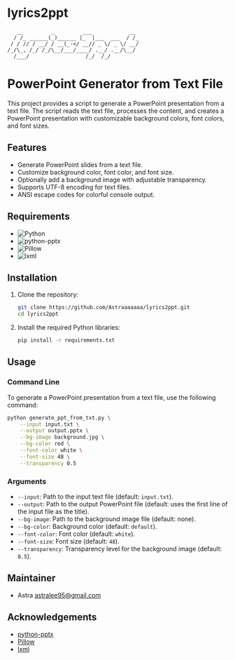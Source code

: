 # lyrics2ppt

<!-- ![ASCII Art](carbon.png) -->

```
   __         _         ___            __ 
  / /_ ______(_)______ |_  |___  ___  / /_
 / / // / __/ / __(_-</ __// _ \/ _ \/ __/
/_/\_, /_/ /_/\__/___/____/ .__/ .__/\__/
  /___/                  /_/  /_/         
```

# PowerPoint Generator from Text File

This project provides a script to generate a PowerPoint presentation from a text file. The script reads the text file, processes the content, and creates a PowerPoint presentation with customizable background colors, font colors, and font sizes.

## Features

- Generate PowerPoint slides from a text file.
- Customize background color, font color, and font size.
- Optionally add a background image with adjustable transparency.
- Supports UTF-8 encoding for text files.
- ANSI escape codes for colorful console output.

## Requirements

- ![Python](https://img.shields.io/badge/Python-3.x-blue.svg)
- ![python-pptx](https://img.shields.io/badge/python--pptx-0.6.21-green.svg)
- ![Pillow](https://img.shields.io/badge/Pillow-8.2.0-yellow.svg)
- ![lxml](https://img.shields.io/badge/lxml-4.6.3-red.svg)


## Installation

1. Clone the repository:
    ```sh
    git clone https://github.com/Astraaaaaaa/lyrics2ppt.git
    cd lyrics2ppt
    ```

2. Install the required Python libraries:
    ```sh
    pip install -r requirements.txt
    ```

## Usage

### Command Line

To generate a PowerPoint presentation from a text file, use the following command:

```sh
python generate_ppt_from_txt.py \
    --input input.txt \
    --output output.pptx \
    --bg-image background.jpg \
    --bg-color red \
    --font-color white \
    --font-size 48 \
    --transparency 0.5
```

### Arguments

- `--input`: Path to the input text file (default: `input.txt`).
- `--output`: Path to the output PowerPoint file (default: uses the first line of the input file as the title).
- `--bg-image`: Path to the background image file (default: none).
- `--bg-color`: Background color (default: `default`).
- `--font-color`: Font color (default: `white`).
- `--font-size`: Font size (default: `48`).
- `--transparency`: Transparency level for the background image (default: `0.5`).

## Maintainer

- Astra <astralee95@gmail.com>

## Acknowledgements

- [python-pptx](https://github.com/scanny/python-pptx)
- [Pillow](https://python-pillow.org/)
- [lxml](https://lxml.de/)

